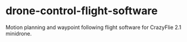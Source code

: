 # drone-control-flight-software
Motion planning and waypoint following flight software for CrazyFlie 2.1 minidrone.
